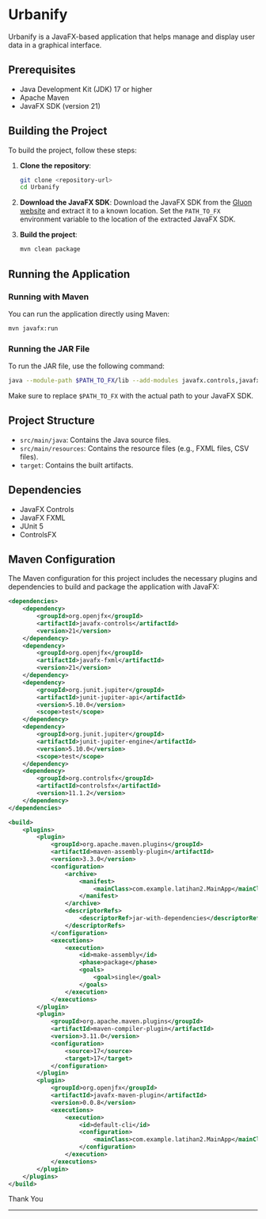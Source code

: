 
# Urbanify

Urbanify is a JavaFX-based application that helps manage and display user data in a graphical interface.

## Prerequisites

- Java Development Kit (JDK) 17 or higher
- Apache Maven
- JavaFX SDK (version 21)

## Building the Project

To build the project, follow these steps:

1. **Clone the repository**:
    ```sh
    git clone <repository-url>
    cd Urbanify
    ```

2. **Download the JavaFX SDK**:
    Download the JavaFX SDK from the [Gluon website](https://gluonhq.com/products/javafx/) and extract it to a known location. Set the `PATH_TO_FX` environment variable to the location of the extracted JavaFX SDK.

3. **Build the project**:
    ```sh
    mvn clean package
    ```

## Running the Application

### Running with Maven

You can run the application directly using Maven:

```sh
mvn javafx:run
```

### Running the JAR File

To run the JAR file, use the following command:

```sh
java --module-path $PATH_TO_FX/lib --add-modules javafx.controls,javafx.fxml -jar target/Urbanify-1.0-SNAPSHOT-jar-with-dependencies.jar
```

Make sure to replace `$PATH_TO_FX` with the actual path to your JavaFX SDK.

## Project Structure

- `src/main/java`: Contains the Java source files.
- `src/main/resources`: Contains the resource files (e.g., FXML files, CSV files).
- `target`: Contains the built artifacts.

## Dependencies

- JavaFX Controls
- JavaFX FXML
- JUnit 5
- ControlsFX

## Maven Configuration

The Maven configuration for this project includes the necessary plugins and dependencies to build and package the application with JavaFX:

```xml
<dependencies>
    <dependency>
        <groupId>org.openjfx</groupId>
        <artifactId>javafx-controls</artifactId>
        <version>21</version>
    </dependency>
    <dependency>
        <groupId>org.openjfx</groupId>
        <artifactId>javafx-fxml</artifactId>
        <version>21</version>
    </dependency>
    <dependency>
        <groupId>org.junit.jupiter</groupId>
        <artifactId>junit-jupiter-api</artifactId>
        <version>5.10.0</version>
        <scope>test</scope>
    </dependency>
    <dependency>
        <groupId>org.junit.jupiter</groupId>
        <artifactId>junit-jupiter-engine</artifactId>
        <version>5.10.0</version>
        <scope>test</scope>
    </dependency>
    <dependency>
        <groupId>org.controlsfx</groupId>
        <artifactId>controlsfx</artifactId>
        <version>11.1.2</version>
    </dependency>
</dependencies>

<build>
    <plugins>
        <plugin>
            <groupId>org.apache.maven.plugins</groupId>
            <artifactId>maven-assembly-plugin</artifactId>
            <version>3.3.0</version>
            <configuration>
                <archive>
                    <manifest>
                        <mainClass>com.example.latihan2.MainApp</mainClass>
                    </manifest>
                </archive>
                <descriptorRefs>
                    <descriptorRef>jar-with-dependencies</descriptorRef>
                </descriptorRefs>
            </configuration>
            <executions>
                <execution>
                    <id>make-assembly</id>
                    <phase>package</phase>
                    <goals>
                        <goal>single</goal>
                    </goals>
                </execution>
            </executions>
        </plugin>
        <plugin>
            <groupId>org.apache.maven.plugins</groupId>
            <artifactId>maven-compiler-plugin</artifactId>
            <version>3.11.0</version>
            <configuration>
                <source>17</source>
                <target>17</target>
            </configuration>
        </plugin>
        <plugin>
            <groupId>org.openjfx</groupId>
            <artifactId>javafx-maven-plugin</artifactId>
            <version>0.0.8</version>
            <executions>
                <execution>
                    <id>default-cli</id>
                    <configuration>
                        <mainClass>com.example.latihan2.MainApp</mainClass>
                    </configuration>
                </execution>
            </executions>
        </plugin>
    </plugins>
</build>
```

Thank You

---
